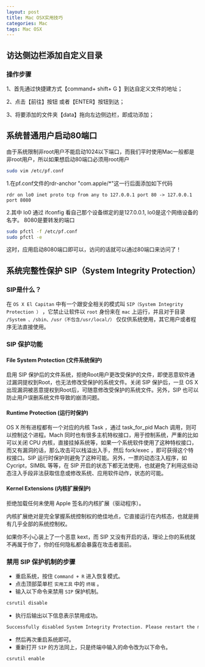 ```yaml
---
layout: post
title: Mac OSX实用技巧
categories: Mac
tags: Mac OSX
---
```


## 访达侧边栏添加自定义目录

### 操作步骤

1、首先通过快捷建方式【command+ shift+ G 】到达自定义文件的地址；

2、点击【前往】按钮 或者【ENTER】按钮到达；

3、将要添加的文件夹【data】拖向左边侧边栏，即成功添加；



## 系统普通用户启动80端口

由于系统限制非root用户不能启动1024以下端口，而我们平时使用Mac一般都是非root用户，所以如果想启动80端口必须用root用户

```bash
sudo vim /etc/pf.conf
```

1.在pf.conf文件的rdr-anchor "com.apple/*"这一行后面添加如下代码

```
rdr on lo0 inet proto tcp from any to 127.0.0.1 port 80 -> 127.0.0.1 port 8080
```

2.其中 lo0 通过 ifconfig 看自己那个设备绑定的是127.0.0.1, lo0是这个网络设备的名字。 8080是要转发的端口

```bash
sudo pfctl -f /etc/pf.conf
sudo pfctl -e
```

这时，应用启动8080端口即可以，访问的话就可以通过80端口来访问了！



## 系统完整性保护 SIP（System Integrity Protection）

### SIP是什么？

在 `OS X El Capitan` 中有一个跟安全相关的模式叫 `SIP（System Integrity Protection ）` ，它禁止让软件以 `root` 身份来在 `mac` 上运行，并且对于目录 `/System 、/sbin、/usr（不包含/usr/local/）` 仅仅供系统使用，其它用户或者程序无法直接使用。



### SIP 保护功能

#### File System Protection (文件系统保护)

启用 SIP 保护后的文件系统，拒绝Root用户更改受保护的文件，即使恶意软件通过漏洞提权到Root，也无法修改受保护的系统文件。关闭  SIP 保护后，一旦 OS X 出现漏洞被恶意提权到Root后，可随意修改受保护的系统文件。另外，SIP 也可以防止用户误删系统文件导致的崩溃问题。

#### Runtime Protection (运行时保护)

OS X 所有进程都有一个对应的内核 Task ，通过 task_for_pid Mach 调用，则可以控制这个进程。Mach 同时也有很多主机特权接口，用于控制系统，严重的比如可以关闭 CPU 内核，直接挂掉系统等，如果一个系统软件使用了这种特权接口，而又有漏洞的话，那么攻击可以栈溢出入手，然后 fork/exec ，即可获得这个特权接口。SIP 运行时保护则避免了这种可能。另外，一票的动态注入程序，如 Cycript，SIMBL 等等，在 SIP 开启的状态下都无法使用，也就避免了利用这些动态注入手段非法获取信息或修改系统、应用软件动作，状态的可能。

#### Kernel Extensions (内核扩展保护)

拒绝加载任何未使用 Apple 签名的内核扩展（驱动程序）。

内核扩展绝对是完全掌握系统控制权的绝佳地点，它直接运行在内核态，也就是拥有几乎全部的系统控制权。

如果你不小心装上了一个恶意 kext，而 SIP 又没有开启的话，理论上你的系统就不再属于你了，你的任何隐私都会暴露在攻击者面前。



### 禁用 SIP 保护机制的步骤

- 重启系统，按住 `Command + R` 进入恢复模式。
- 点击顶部菜单栏 `实用工具` 中的 `终端` 。
- 输入以下命令来禁用 `SIP` 保护机制。

```bash
csrutil disable
```

- 执行后输出以下信息表示禁用成功。

```bash
Successfully disabled System Integrity Protection. Please restart the machine for the changes to take effect.
```

- 然后再次重启系统即可。
- 重新打开 `SIP` 的方法同上，只是终端中输入的命令改为以下命令。

```bash
csrutil enable
```

